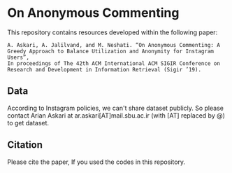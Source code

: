 # On Anonymous Commenting
This repository contains resources developed within the following paper:

    A. Askari, A. Jalilvand, and M. Neshati. “On Anonymous Commenting: A Greedy Approach to Balance Utilization and Anonymity for Instagram Users”,
	In proceedings of The 42th ACM International ACM SIGIR Conference on Research and Development in Information Retrieval (Sigir ’19).

## Data

According to Instagram policies, we can't share dataset publicly. So please contact Arian Askari at ar.askari[AT]mail.sbu.ac.ir (with [AT] replaced by @) to get dataset.

## Citation

Please cite the paper, If you used the codes in this repository.

